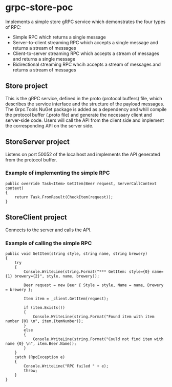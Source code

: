 # grpc-store-poc
Implements a simple store gRPC service which demonstrates the four types of RPC:
- Simple RPC which returns a single message
- Server-to-client streaming RPC which accepts a single message and returns a stream of messages
- Client-to-server streaming RPC which accepts a stream of messages and returns a single message
- Bidirectional streaming RPC whcih accepts a stream of messages and returns a stream of messages

## Store project
This is the gRPC service, defined in the proto (protocol buffers) file, which describes the service interface and the structure of the payload messages. The Grpc.Tools NuGet package is added as a dependency and whill compile the protocol buffer (.proto file) and generate the necessary client and server-side code. Users will call the API from the client side and implement the corresponding API on the server side.

## StoreServer project
Listens on port 50052 of the localhost and implements the API generated from the protocol buffer.

### Example of implementing the simple RPC
```
public override Task<Item> GetItem(Beer request, ServerCallContext context)
{
    return Task.FromResult(CheckItem(request));
}
```

## StoreClient project
Connects to the server and calls the API.

### Example of calling the simple RPC
```
public void GetItem(string style, string name, string brewery)
{
    try
    {
        Console.WriteLine(string.Format("*** GetItem: style={0} name={1} brewery={2}", style, name, brewery));

        Beer request = new Beer { Style = style, Name = name, Brewery = brewery };

        Item item = _client.GetItem(request);

        if (item.Exists())
        {
            Console.WriteLine(string.Format("Found item with item number {0} \n", item.ItemNumber));
        }
        else
        {
            Console.WriteLine(string.Format("Could not find item with name {0} \n", item.Beer.Name));
        }
    }
    catch (RpcException e)
    {
        Console.WriteLine("RPC failed " + e);
        throw;
    }
}
```
